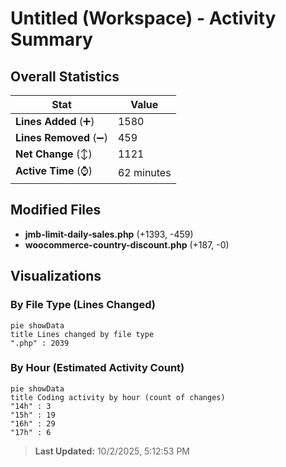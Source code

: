 # Untitled (Workspace) - Activity Summary 

## Overall Statistics

| Stat                   | Value                                                             |
| ---------------------- | ----------------------------------------------------------------- |
| **Lines Added** (➕)   | 1580                                          |
| **Lines Removed** (➖) | 459                                        |
| **Net Change** (↕)    | 1121                |
| **Active Time** (⌚)   | 62 minutes |


## Modified Files
- **jmb-limit-daily-sales.php** (+1393, -459)
- **woocommerce-country-discount.php** (+187, -0)

## Visualizations

### By File Type (Lines Changed)

```mermaid
pie showData
title Lines changed by file type
".php" : 2039
```

### By Hour (Estimated Activity Count)

```mermaid
pie showData
title Coding activity by hour (count of changes)
"14h" : 3
"15h" : 19
"16h" : 29
"17h" : 6
```


> **Last Updated:** 10/2/2025, 5:12:53 PM